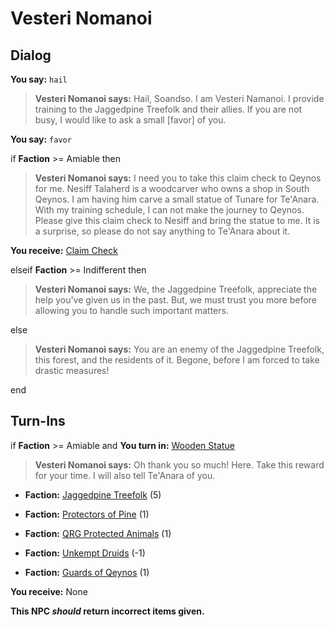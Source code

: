 # Vesteri Nomanoi
## Dialog

**You say:** `hail`



>**Vesteri Nomanoi says:** Hail, Soandso. I am Vesteri Namanoi. I provide training to the Jaggedpine Treefolk and their allies. If you are not busy, I would like to ask a small [favor] of you.

**You say:** `favor`



if **Faction** >= Amiable then 



>**Vesteri Nomanoi says:** I need you to take this claim check to Qeynos for me. Nesiff Talaherd is a woodcarver who owns a shop in South Qeynos. I am having him carve a small statue of Tunare for Te'Anara. With my training schedule, I can not make the journey to Qeynos. Please give this claim check to Nesiff and bring the statue to me. It is a surprise, so please do not say anything to Te'Anara about it.



**You receive:**  [Claim Check](/item/18012)


elseif **Faction** >= Indifferent then



>**Vesteri Nomanoi says:** We, the Jaggedpine Treefolk, appreciate the help you've given us in the past. But, we must trust you more before allowing you to handle such important matters.




else



>**Vesteri Nomanoi says:** You are an enemy of the Jaggedpine Treefolk, this forest, and the residents of it. Begone, before I am forced to take drastic measures!



end

## Turn-Ins




if **Faction** >= Amiable and  **You turn in:** [Wooden Statue](/item/13864)


>**Vesteri Nomanoi says:** Oh thank you so much! Here. Take this reward for your time. I will also tell Te'Anara of you.


* __Faction:__ [Jaggedpine Treefolk](/faction/272) (5)


* __Faction:__ [Protectors of Pine](/faction/302) (1)


* __Faction:__ [QRG Protected Animals](/faction/343) (1)


* __Faction:__ [Unkempt Druids](/faction/324) (-1)


* __Faction:__ [Guards of Qeynos](/faction/262) (1)


 **You receive:** None 

**This NPC *should* return incorrect items given.**
